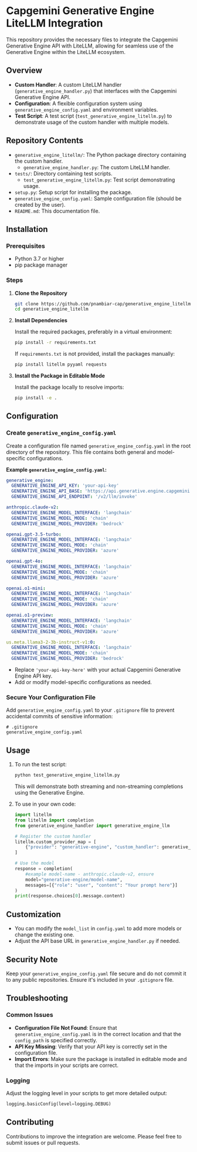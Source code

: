 # Capgemini Generative Engine LiteLLM Integration

This repository provides the necessary files to integrate the Capgemini Generative Engine API with LiteLLM, allowing for seamless use of the Generative Engine within the LiteLLM ecosystem.

## Overview

- **Custom Handler**: A custom LiteLLM handler (`generative_engine_handler.py`) that interfaces with the Capgemini Generative Engine API.
- **Configuration**: A flexible configuration system using `generative_engine_config.yaml` and environment variables.
- **Test Script**: A test script (`test_generative_engine_litellm.py`) to demonstrate usage of the custom handler with multiple models.

## Repository Contents

- `generative_engine_litellm/`: The Python package directory containing the custom handler.
    - `generative_engine_handler.py`: The custom LiteLLM handler.
- `tests/`: Directory containing test scripts.
    - `test_generative_engine_litellm.py`: Test script demonstrating usage.
- `setup.py`: Setup script for installing the package.
- `generative_engine_config.yaml`: Sample configuration file (should be created by the user).
- `README.md`: This documentation file.

## Installation

### Prerequisites

- Python 3.7 or higher
- pip package manager

### Steps

1. **Clone the Repository**

    ```bash
    git clone https://github.com/pnambiar-cap/generative_engine_litellm.git
    cd generative_engine_litellm
    ```

2. **Install Dependencies**

    Install the required packages, preferably in a virtual environment:

    ```bash
    pip install -r requirements.txt
    ```

    If `requirements.txt` is not provided, install the packages manually:

    ```bash
    pip install litellm pyyaml requests
    ```

3. **Install the Package in Editable Mode**

    Install the package locally to resolve imports:

    ```bash
    pip install -e .
    ```

## Configuration

### Create `generative_engine_config.yaml`

Create a configuration file named `generative_engine_config.yaml` in the root directory of the repository. This file contains both general and model-specific configurations.

**Example `generative_engine_config.yaml`:**

```yaml
generative_engine:
  GENERATIVE_ENGINE_API_KEY: 'your-api-key'
  GENERATIVE_ENGINE_API_BASE: 'https://api.generative.engine.capgemini.com'
  GENERATIVE_ENGINE_API_ENDPOINT: '/v2/llm/invoke'

anthropic.claude-v2:
  GENERATIVE_ENGINE_MODEL_INTERFACE: 'langchain'
  GENERATIVE_ENGINE_MODEL_MODE: 'chain'
  GENERATIVE_ENGINE_MODEL_PROVIDER: 'bedrock'

openai.gpt-3.5-turbo:
  GENERATIVE_ENGINE_MODEL_INTERFACE: 'langchain'
  GENERATIVE_ENGINE_MODEL_MODE: 'chain'
  GENERATIVE_ENGINE_MODEL_PROVIDER: 'azure'

openai.gpt-4o:
  GENERATIVE_ENGINE_MODEL_INTERFACE: 'langchain'
  GENERATIVE_ENGINE_MODEL_MODE: 'chain'
  GENERATIVE_ENGINE_MODEL_PROVIDER: 'azure'

openai.o1-mini:
  GENERATIVE_ENGINE_MODEL_INTERFACE: 'langchain'
  GENERATIVE_ENGINE_MODEL_MODE: 'chain'
  GENERATIVE_ENGINE_MODEL_PROVIDER: 'azure'

openai.o1-preview:
  GENERATIVE_ENGINE_MODEL_INTERFACE: 'langchain'
  GENERATIVE_ENGINE_MODEL_MODE: 'chain'
  GENERATIVE_ENGINE_MODEL_PROVIDER: 'azure'

us.meta.llama3-2-3b-instruct-v1:0:
  GENERATIVE_ENGINE_MODEL_INTERFACE: 'langchain'
  GENERATIVE_ENGINE_MODEL_MODE: 'chain'
  GENERATIVE_ENGINE_MODEL_PROVIDER: 'bedrock'
```

- Replace `'your-api-key-here'` with your actual Capgemini Generative Engine API key.
- Add or modify model-specific configurations as needed.

### Secure Your Configuration File

Add `generative_engine_config.yaml` to your `.gitignore` file to prevent accidental commits of sensitive information:

```plaintext
# .gitignore
generative_engine_config.yaml
```

## Usage

1. To run the test script:
   ```sh
   python test_generative_engine_litellm.py
   ```
   This will demonstrate both streaming and non-streaming completions using the Generative Engine.

2. To use in your own code:
   ```python
   import litellm
   from litellm import completion
   from generative_engine_handler import generative_engine_llm

   # Register the custom handler
   litellm.custom_provider_map = [
       {"provider": "generative-engine", "custom_handler": generative_engine_llm}
   ]

   # Use the model
   response = completion(
       #example model-name - anthropic.claude-v2, ensure 
       model="generative-engine/model-name", 
       messages=[{"role": "user", "content": "Your prompt here"}]
   )
   print(response.choices[0].message.content)
   ```

## Customization

- You can modify the `model_list` in `config.yaml` to add more models or change the existing one.
- Adjust the API base URL in `generative_engine_handler.py` if needed.

## Security Note

Keep your `generative_engine_config.yaml` file secure and do not commit it to any public repositories. Ensure it's included in your `.gitignore` file.

## Troubleshooting

### Common Issues

- **Configuration File Not Found**: Ensure that `generative_engine_config.yaml` is in the correct location and that the `config_path` is specified correctly.
- **API Key Missing**: Verify that your API key is correctly set in the configuration file.
- **Import Errors**: Make sure the package is installed in editable mode and that the imports in your scripts are correct.

### Logging

Adjust the logging level in your scripts to get more detailed output:

```python
logging.basicConfig(level=logging.DEBUG)
```

## Contributing

Contributions to improve the integration are welcome. Please feel free to submit issues or pull requests.

